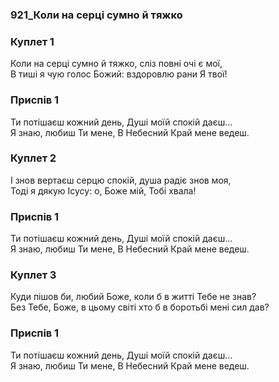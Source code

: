### 921_Коли на серці сумно й тяжко
### Куплет 1
Коли на серці сумно й тяжко, сліз повні очі є мої, <br/>В тиші я чую голос Божий: вздоровлю рани Я твої!
### Приспів 1
Ти потішаєш кожний день, Душі моїй спокій даєш... <br/>Я знаю, любиш Ти мене, В Небесний Край мене ведеш.
### Куплет 2
І знов вертаєш серцю спокій, душа радіє знов моя, <br/>Тоді я дякую Ісусу: о, Боже мій, Тобі хвала!
### Приспів 1
Ти потішаєш кожний день, Душі моїй спокій даєш... <br/>Я знаю, любиш Ти мене, В Небесний Край мене ведеш.
### Куплет 3
Куди пішов би, любий Боже, коли б в житті Тебе не знав? <br/>Без Тебе, Боже, в цьому світі хто б в боротьбі мені сил дав?
### Приспів 1
Ти потішаєш кожний день, Душі моїй спокій даєш... <br/>Я знаю, любиш Ти мене, В Небесний Край мене ведеш.
